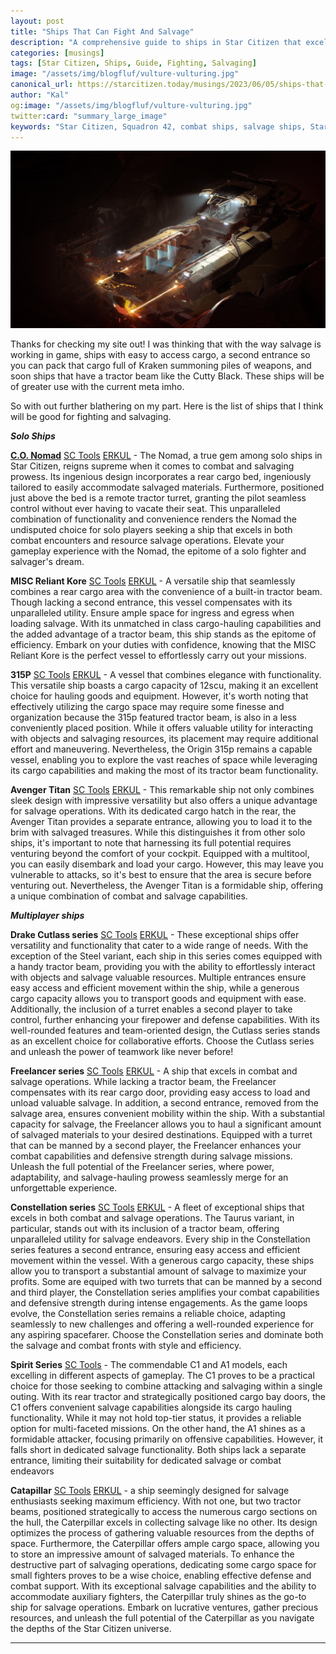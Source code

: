 ```yaml
---
layout: post
title: "Ships That Can Fight And Salvage"
description: "A comprehensive guide to ships in Star Citizen that excel in both combat and salvage operations. Explore the unique features and capabilities of each ship and discover the best fit for your space adventures."
categories: [musings]
tags: [Star Citizen, Ships, Guide, Fighting, Salvaging]
image: "/assets/img/blogfluf/vulture-vulturing.jpg"
canonical_url: https://starcitizen.today/musings/2023/06/05/ships-that-can-fight-and-salvage.html
author: "Kal"
og:image: "/assets/img/blogfluf/vulture-vulturing.jpg"
twitter:card: "summary_large_image"
keywords: "Star Citizen, Squadron 42, combat ships, salvage ships, Star Citizen guide, Star Citizen ships, Star Citizen combat, Star Citizen salvage, best Star Citizen ships, Star Citizen gameplay, Star Citizen tips, Star Citizen strategies, Star Citizen ship guide, Star Citizen ship comparison, Star Citizen ship features, Star Citizen ship capabilities, Star Citizen ship review, Star Citizen ship analysis, Star Citizen ship performance, Star Citizen ship roles, Star Citizen ship functions, Star Citizen ship utilities, Star Citizen ship strengths, Star Citizen ship weaknesses, Star Citizen ship loadouts, Star Citizen ship builds, Star Citizen ship configurations, C.O. Nomad, MISC Reliant Kore, 315P, Avenger Titan, Drake Cutlass series, Freelancer series, Constellation series, Spirit Series, Catapillar"
---
```


![A vulture doing crazy vulture stuff](/assets/img/blogfluf/vulture-vulturing.jpg)

Thanks for checking my site out!  I was thinking that with the way salvage is working in game, ships with easy to access cargo, a second entrance so you can pack that cargo full of Kraken summoning piles of weapons, and soon ships that have a tractor beam like the Cutty Black.  These ships will be of greater use with the current meta imho.

So with out further blathering on my part.  Here is the list of ships that I think will be good for fighting and salvaging.


***Solo Ships***

[**C.O. Nomad**](/2023/06/05/the-nomad.html) [<u>SC Tools</u>](https://starcitizen.tools/Nomad) [<u>ERKUL</u>](https://www.erkul.games/loadout/vzs4ydq9) - The Nomad, a true gem among solo ships in Star Citizen, reigns supreme when it comes to combat and salvaging prowess. Its ingenious design incorporates a rear cargo bed, ingeniously tailored to easily accommodate salvaged materials. Furthermore, positioned just above the bed is a remote tractor turret, granting the pilot seamless control without ever having to vacate their seat. This unparalleled combination of functionality and convenience renders the Nomad the undisputed choice for solo players seeking a ship that excels in both combat encounters and resource salvage operations. Elevate your gameplay experience with the Nomad, the epitome of a solo fighter and salvager's dream.

**MISC Reliant Kore** [<u>SC Tools</u>](https://starcitizen.tools/Reliant_Kore) [<u>ERKUL</u>](https://www.erkul.games/loadout/0GoQeiw4) - A versatile ship that seamlessly combines a rear cargo area with the convenience of a built-in tractor beam. Though lacking a second entrance, this vessel compensates with its unparalleled utility. Ensure ample space for ingress and egress when loading salvage. With its unmatched in class cargo-hauling capabilities and the added advantage of a tractor beam, this ship stands as the epitome of efficiency. Embark on your duties with confidence, knowing that the MISC Reliant Kore is the perfect vessel to effortlessly carry out your missions.

**315P** [<u>SC Tools</u>](https://starcitizen.tools/315p) [<u>ERKUL</u>](https://www.erkul.games/loadout/GQIUsJdQ) - A vessel that combines elegance with functionality. This versatile ship boasts a cargo capacity of 12scu, making it an excellent choice for hauling goods and equipment. However, it's worth noting that effectively utilizing the cargo space may require some finesse and organization because the 315p featured tractor beam, is also in a less conveniently placed position. While it offers valuable utility for interacting with objects and salvaging resources, its placement may require additional effort and maneuvering. Nevertheless, the Origin 315p remains a capable vessel, enabling you to explore the vast reaches of space while leveraging its cargo capabilities and making the most of its tractor beam functionality.

**Avenger Titan** [<u>SC Tools</u>](https://starcitizen.tools/Nomad) [<u>ERKUL</u>](https://www.erkul.games/loadout/hejnO4ub) - This remarkable ship not only combines sleek design with impressive versatility but also offers a unique advantage for salvage operations. With its dedicated cargo hatch in the rear, the Avenger Titan provides a separate entrance, allowing you to load it to the brim with salvaged treasures. While this distinguishes it from other solo ships, it's important to note that harnessing its full potential requires venturing beyond the comfort of your cockpit. Equipped with a multitool, you can easily disembark and load your cargo. However, this may leave you vulnerable to attacks, so it's best to ensure that the area is secure before venturing out. Nevertheless, the Avenger Titan is a formidable ship, offering a unique combination of combat and salvage capabilities.

***Multiplayer ships***

**Drake Cutlass series** [<u>SC Tools</u>](https://starcitizen.tools/Cutlass_Black) [<u>ERKUL</u>](https://www.erkul.games/loadout/n5VNKuR7) - These exceptional ships offer versatility and functionality that cater to a wide range of needs. With the exception of the Steel variant, each ship in this series comes equipped with a handy tractor beam, providing you with the ability to effortlessly interact with objects and salvage valuable resources. Multiple entrances ensure easy access and efficient movement within the ship, while a generous cargo capacity allows you to transport goods and equipment with ease. Additionally, the inclusion of a turret enables a second player to take control, further enhancing your firepower and defense capabilities. With its well-rounded features and team-oriented design, the Cutlass series stands as an excellent choice for collaborative efforts. Choose the Cutlass series and unleash the power of teamwork like never before!

**Freelancer series** [<u>SC Tools</u>](https://starcitizen.tools/Freelancer) [<u>ERKUL</u>](https://www.erkul.games/loadout/396nA80J) - A ship that excels in combat and salvage operations. While lacking a tractor beam, the Freelancer compensates with its rear cargo door, providing easy access to load and unload valuable salvage. In addition, a second entrance, removed from the salvage area, ensures convenient mobility within the ship. With a substantial capacity for salvage, the Freelancer allows you to haul a significant amount of salvaged materials to your desired destinations. Equipped with a turret that can be manned by a second player, the Freelancer enhances your combat capabilities and defensive strength during salvage missions. Unleash the full potential of the Freelancer series, where power, adaptability, and salvage-hauling prowess seamlessly merge for an unforgettable experience.

**Constellation series** [<u>SC Tools</u>](https://starcitizen.tools/Constellation_Taurus) [<u>ERKUL</u>](https://www.erkul.games/loadout/tWSsufy7) - A fleet of exceptional ships that excels in both combat and salvage operations. The Taurus variant, in particular, stands out with its inclusion of a tractor beam, offering unparalleled utility for salvage endeavors. Every ship in the Constellation series features a second entrance, ensuring easy access and efficient movement within the vessel. With a generous cargo capacity, these ships allow you to transport a substantial amount of salvage to maximize your profits. Some are equiped with two turrets that can be manned by a second and third player, the Constellation series amplifies your combat capabilities and defensive strength during intense engagements. As the game loops evolve, the Constellation series remains a reliable choice, adapting seamlessly to new challenges and offering a well-rounded experience for any aspiring spacefarer. Choose the Constellation series and dominate both the salvage and combat fronts with style and efficiency.

**Spirit Series** [<u>SC Tools</u>](https://starcitizen.tools/C1_Spirit) - The commendable C1 and A1 models, each excelling in different aspects of gameplay. The C1 proves to be a practical choice for those seeking to combine attacking and salvaging within a single outing. With its rear tractor and strategically positioned cargo bay doors, the C1 offers convenient salvage capabilities alongside its cargo hauling functionality. While it may not hold top-tier status, it provides a reliable option for multi-faceted missions. On the other hand, the A1 shines as a formidable attacker, focusing primarily on offensive capabilities. However, it falls short in dedicated salvage functionality. Both ships lack a separate entrance, limiting their suitability for dedicated salvage or combat endeavors

**Catapillar** [<u>SC Tools</u>](https://starcitizen.tools/Caterpillar) [<u>ERKUL</u>](https://www.erkul.games/loadout/n5VNKuR7) - a ship seemingly designed for salvage enthusiasts seeking maximum efficiency. With not one, but two tractor beams, positioned strategically to access the numerous cargo sections on the hull, the Caterpillar excels in collecting salvage like no other. Its design optimizes the process of gathering valuable resources from the depths of space. Furthermore, the Caterpillar offers ample cargo space, allowing you to store an impressive amount of salvaged materials. To enhance the destructive part of salvaging operations, dedicating some cargo space for small fighters proves to be a wise choice, enabling effective defense and combat support. With its exceptional salvage capabilities and the ability to accommodate auxiliary fighters, the Caterpillar truly shines as the go-to ship for salvage operations. Embark on lucrative ventures, gather precious resources, and unleash the full potential of the Caterpillar as you navigate the depths of the Star Citizen universe.

---

